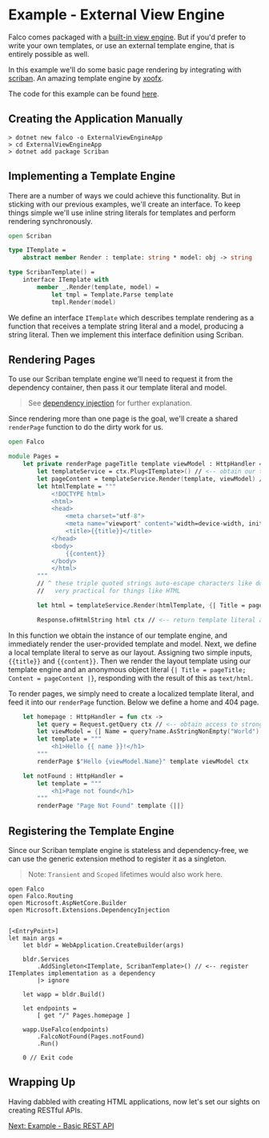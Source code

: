 # Example - External View Engine

Falco comes packaged with a [built-in view engine](markup.md). But if you'd prefer to write your own templates, or use an external template engine, that is entirely possible as well.

In this example we'll do some basic page rendering by integrating with [scriban](https://github.com/scriban/scriban). An amazing template engine by [xoofx](https://github.com/xoofx).

The code for this example can be found [here](https://github.com/pimbrouwers/Falco/tree/master/examples/ExternalViewEngine).

## Creating the Application Manually

```shell
> dotnet new falco -o ExternalViewEngineApp
> cd ExternalViewEngineApp
> dotnet add package Scriban
```

## Implementing a Template Engine

There are a number of ways we could achieve this functionality. But in sticking with our previous examples, we'll create an interface. To keep things simple we'll use inline string literals for templates and perform rendering synchronously.

```fsharp
open Scriban

type ITemplate =
    abstract member Render : template: string * model: obj -> string

type ScribanTemplate() =
    interface ITemplate with
        member _.Render(template, model) =
            let tmpl = Template.Parse template
            tmpl.Render(model)
```

We define an interface `ITemplate` which describes template rendering as a function that receives a template string literal and a model, producing a string literal. Then we implement this interface definition using Scriban.

## Rendering Pages

To use our Scriban template engine we'll need to request it from the dependency container, then pass it our template literal and model.

> See [dependency injection](example-dependency-injection.md) for further explanation.

Since rendering more than one page is the goal, we'll create a shared `renderPage` function to do the dirty work for us.

```fsharp
open Falco

module Pages =
    let private renderPage pageTitle template viewModel : HttpHandler = fun ctx ->
        let templateService = ctx.Plug<ITemplate>() // <-- obtain our template service from the dependency container
        let pageContent = templateService.Render(template, viewModel) // <-- render our template with the provided view model as string literal
        let htmlTemplate = """
            <!DOCTYPE html>
            <html>
            <head>
                <meta charset="utf-8">
                <meta name="viewport" content="width=device-width, initial-scale=1">
                <title>{{title}}</title>
            </head>
            <body>
                {{content}}
            </body>
            </html>
        """
        // ^ these triple quoted strings auto-escape characters like double quotes for us
        //   very practical for things like HTML

        let html = templateService.Render(htmlTemplate, {| Title = pageTitle; Content = pageContent |})

        Response.ofHtmlString html ctx // <-- return template literal as "text/html; charset=utf-8" response
```

In this function we obtain the instance of our template engine, and immediately render the user-provided template and model. Next, we define a local template literal to serve as our layout. Assigning two simple inputs, `{{title}}` and `{{content}}`. Then we render the layout template using our template engine and an anonymous object literal `{| Title = pageTitle; Content = pageContent |}`, responding with the result of this as `text/html`.

To render pages, we simply need to create a localized template literal, and feed it into our `renderPage` function. Below we define a home and 404 page.

```fsharp
    let homepage : HttpHandler = fun ctx ->
        let query = Request.getQuery ctx // <-- obtain access to strongly-typed representation of the query string
        let viewModel = {| Name = query?name.AsStringNonEmpty("World") |} // <-- access 'name' from query, or default to 'World'
        let template = """
            <h1>Hello {{ name }}!</h1>
        """
        renderPage $"Hello {viewModel.Name}" template viewModel ctx

    let notFound : HttpHandler =
        let template = """
            <h1>Page not found</h1>
        """
        renderPage "Page Not Found" template {||}
```

## Registering the Template Engine

Since our Scriban template engine is stateless and dependency-free, we can use the generic extension method to register it as a singleton.

> Note: `Transient` and `Scoped` lifetimes would also work here.

```
open Falco
open Falco.Routing
open Microsoft.AspNetCore.Builder
open Microsoft.Extensions.DependencyInjection


[<EntryPoint>]
let main args =
    let bldr = WebApplication.CreateBuilder(args)

    bldr.Services
        .AddSingleton<ITemplate, ScribanTemplate>() // <-- register ITemplates implementation as a dependency
        |> ignore

    let wapp = bldr.Build()

    let endpoints =
        [ get "/" Pages.homepage ]

    wapp.UseFalco(endpoints)
        .FalcoNotFound(Pages.notFound)
        .Run()

    0 // Exit code
```

## Wrapping Up

Having dabbled with creating HTML applications, now let's set our sights on creating RESTful APIs.

[Next: Example - Basic REST API](example-basic-rest-api.md)
